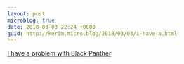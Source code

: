 ```yaml
---
layout: post
microblog: true
date: 2018-03-03 22:24 +0800
guid: http://kerim.micro.blog/2018/03/03/i-have-a.html
---
```

[I have a problem with Black Panther](http://africasacountry.com/2018/02/i-have-a-problem-with-black-panther/)
